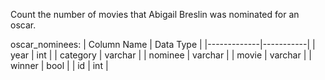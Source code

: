 Count the number of movies that Abigail Breslin was nominated for an oscar.

oscar_nominees:
| Column Name | Data Type |
|-------------|-----------|
| year        | int       |
| category    | varchar   |
| nominee     | varchar   |
| movie       | varchar   |
| winner      | bool      |
| id          | int       |

